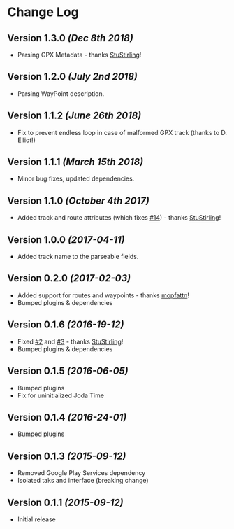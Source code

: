 # Change Log

## Version 1.3.0 *(Dec 8th 2018)* 

* Parsing GPX Metadata - thanks [StuStirling](https://github.com/StuStirling)!

## Version 1.2.0 *(July 2nd 2018)*

* Parsing WayPoint description.

## Version 1.1.2 *(June 26th 2018)*

* Fix to prevent endless loop in case of malformed GPX track (thanks to D. Elliot!)

## Version 1.1.1 *(March 15th 2018)*

* Minor bug fixes, updated dependencies.  

## Version 1.1.0 *(October 4th 2017)*

* Added track and route attributes (which fixes [#14](https://github.com/ticofab/android-gpx-parser/issues/14)) - thanks [StuStirling](https://github.com/StuStirling)! 

## Version 1.0.0 *(2017-04-11)*

* Added track name to the parseable fields.

## Version 0.2.0 *(2017-02-03)*

* Added support for routes and waypoints - thanks [mopfattn](https://github.com/mopfattn)!
* Bumped plugins & dependencies

## Version 0.1.6 *(2016-19-12)*

 * Fixed [#2](https://github.com/ticofab/android-gpx-parser/issues/2) and [#3](https://github.com/ticofab/android-gpx-parser/issues/3) - thanks [StuStirling](https://github.com/StuStirling)!
 * Bumped plugins & dependencies

## Version 0.1.5 *(2016-06-05)*

 * Bumped plugins
 * Fix for uninitialized Joda Time

## Version 0.1.4 *(2016-24-01)*

 * Bumped plugins

## Version 0.1.3 *(2015-09-12)*

 * Removed Google Play Services dependency
 * Isolated taks and interface (breaking change)

## Version 0.1.1 *(2015-09-12)*

 * Initial release
